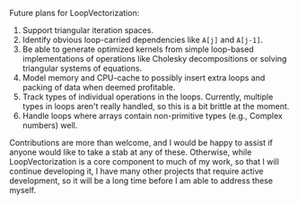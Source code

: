 
Future plans for LoopVectorization:
1. Support triangular iteration spaces.
2. Identify obvious loop-carried dependencies like `A[j]` and `A[j-1]`.
3. Be able to generate optimized kernels from simple loop-based implementations of operations like Cholesky decompositions or solving triangular systems of equations.
4. Model memory and CPU-cache to possibly insert extra loops and packing of data when deemed profitable.
5. Track types of individual operations in the loops. Currently, multiple types in loops aren't really handled, so this is a bit brittle at the moment.
6. Handle loops where arrays contain non-primitive types (e.g., Complex numbers) well.

Contributions are more than welcome, and I would be happy to assist if anyone would like to take a stab at any of these.
Otherwise, while LoopVectorization is a core component to much of my work, so that I will continue developing it, I have many other projects that require active development, so it will be a long time before I am able to address these myself.

